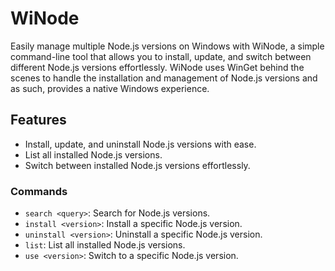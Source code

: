 # WiNode

Easily manage multiple Node.js versions on Windows with WiNode, a simple command-line tool that allows you to install, update, and switch between different Node.js versions effortlessly. WiNode uses WinGet behind the scenes to handle the installation and management of Node.js versions and as such, provides a native Windows experience.

## Features

- Install, update, and uninstall Node.js versions with ease.
- List all installed Node.js versions.
- Switch between installed Node.js versions effortlessly.

### Commands

- `search <query>`: Search for Node.js versions.
- `install <version>`: Install a specific Node.js version.
- `uninstall <version>`: Uninstall a specific Node.js version.
- `list`: List all installed Node.js versions.
- `use <version>`: Switch to a specific Node.js version.
